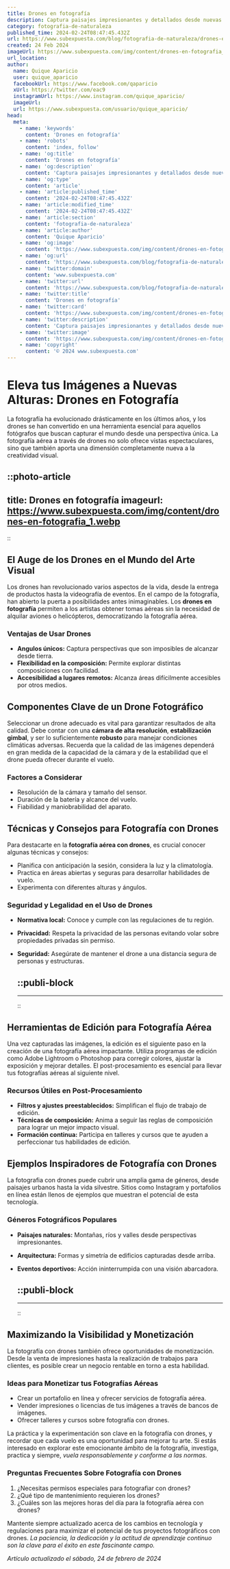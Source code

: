 ```yaml
---
title: Drones en fotografía
description: Captura paisajes impresionantes y detallados desde nuevas alturas con nuestros drones en fotografía. ¡Explora el mundo desde el cielo!
category: fotografia-de-naturaleza
published_time: 2024-02-24T08:47:45.432Z
url: https://www.subexpuesta.com/blog/fotografia-de-naturaleza/drones-en-fotografia
created: 24 Feb 2024
imageUrl: https://www.subexpuesta.com/img/content/drones-en-fotografia_1.webp
url_location:
author:
  name: Quique Aparicio
  user: quique_aparicio
  facebookUrl: https://www.facebook.com/qaparicio
  xUrl: https://twitter.com/eac9
  instagramUrl: https://www.instagram.com/quique_aparicio/
  imageUrl: 
  url: https://www.subexpuesta.com/usuario/quique_aparicio/
head:
  meta:
    - name: 'keywords'
      content: 'Drones en fotografía'
    - name: 'robots'
      content: 'index, follow'
    - name: 'og:title'
      content: 'Drones en fotografía'
    - name: 'og:description'
      content: 'Captura paisajes impresionantes y detallados desde nuevas alturas con nuestros drones en fotografía. ¡Explora el mundo desde el cielo!'
    - name: 'og:type'
      content: 'article'
    - name: 'article:published_time'
      content: '2024-02-24T08:47:45.432Z'
    - name: 'article:modified_time'
      content: '2024-02-24T08:47:45.432Z'
    - name: 'article:section'
      content: 'fotografia-de-naturaleza'
    - name: 'article:author'
      content: 'Quique Aparicio'
    - name: 'og:image'
      content: 'https://www.subexpuesta.com/img/content/drones-en-fotografia_1.webp'
    - name: 'og:url'
      content: 'https://www.subexpuesta.com/blog/fotografia-de-naturaleza/drones-en-fotografia'
    - name: 'twitter:domain'
      content: 'www.subexpuesta.com'
    - name: 'twitter:url'
      content: 'https://www.subexpuesta.com/blog/fotografia-de-naturaleza/drones-en-fotografia'
    - name: 'twitter:title'
      content: 'Drones en fotografía'
    - name: 'twitter:card'
      content: 'https://www.subexpuesta.com/img/content/drones-en-fotografia_1.webp'
    - name: 'twitter:description'
      content: 'Captura paisajes impresionantes y detallados desde nuevas alturas con nuestros drones en fotografía. ¡Explora el mundo desde el cielo!'
    - name: 'twitter:image'
      content: 'https://www.subexpuesta.com/img/content/drones-en-fotografia_1.webp'
    - name: 'copyright'
      content: '© 2024 www.subexpuesta.com'
---
```

# Eleva tus Imágenes a Nuevas Alturas: Drones en Fotografía

La fotografía ha evolucionado drásticamente en los últimos años, y los drones se han convertido en una herramienta esencial para aquellos fotógrafos que buscan capturar el mundo desde una perspectiva única. La fotografía aérea a través de drones no solo ofrece vistas espectaculares, sino que también aporta una dimensión completamente nueva a la creatividad visual.


::photo-article
---
title: Drones en fotografía
imageurl: https://www.subexpuesta.com/img/content/drones-en-fotografia_1.webp
---
::



## El Auge de los Drones en el Mundo del Arte Visual

Los drones han revolucionado varios aspectos de la vida, desde la entrega de productos hasta la videografía de eventos. En el campo de la fotografía, han abierto la puerta a posibilidades antes inimaginables. Los **drones en fotografía** permiten a los artistas obtener tomas aéreas sin la necesidad de alquilar aviones o helicópteros, democratizando la fotografía aérea.

### Ventajas de Usar Drones

- **Angulos únicos:** Captura perspectivas que son imposibles de alcanzar desde tierra.
- **Flexibilidad en la composición:** Permite explorar distintas composiciones con facilidad.
- **Accesibilidad a lugares remotos:** Alcanza áreas difícilmente accesibles por otros medios.

## Componentes Clave de un Drone Fotográfico

Seleccionar un drone adecuado es vital para garantizar resultados de alta calidad. Debe contar con una **cámara de alta resolución**, **estabilización gimbal**, y ser lo suficientemente **robusto** para manejar condiciones climáticas adversas. Recuerda que la calidad de las imágenes dependerá en gran medida de la capacidad de la cámara y de la estabilidad que el drone pueda ofrecer durante el vuelo.

### Factores a Considerar

- Resolución de la cámara y tamaño del sensor.
- Duración de la batería y alcance del vuelo.
- Fiabilidad y maniobrabilidad del aparato.

## Técnicas y Consejos para Fotografía con Drones

Para destacarte en la **fotografía aérea con drones**, es crucial conocer algunas técnicas y consejos:

- Planifica con anticipación la sesión, considera la luz y la climatología.
- Practica en áreas abiertas y seguras para desarrollar habilidades de vuelo.
- Experimenta con diferentes alturas y ángulos.

### Seguridad y Legalidad en el Uso de Drones

- **Normativa local:** Conoce y cumple con las regulaciones de tu región.
- **Privacidad:** Respeta la privacidad de las personas evitando volar sobre propiedades privadas sin permiso.
- **Seguridad:** Asegúrate de mantener el drone a una distancia segura de personas y estructuras.


  ::publi-block
  ---
  ---
  ::
  
  

## Herramientas de Edición para Fotografía Aérea

Una vez capturadas las imágenes, la edición es el siguiente paso en la creación de una fotografía aérea impactante. Utiliza programas de edición como Adobe Lightroom o Photoshop para corregir colores, ajustar la exposición y mejorar detalles. El post-procesamiento es esencial para llevar tus fotografías aéreas al siguiente nivel.

### Recursos Útiles en Post-Procesamiento

- **Filtros y ajustes preestablecidos:** Simplifican el flujo de trabajo de edición.
- **Técnicas de composición:** Anima a seguir las reglas de composición para lograr un mejor impacto visual.
- **Formación continua:** Participa en talleres y cursos que te ayuden a perfeccionar tus habilidades de edición.

## Ejemplos Inspiradores de Fotografía con Drones

La fotografia con drones puede cubrir una amplia gama de géneros, desde paisajes urbanos hasta la vida silvestre. Sitios como Instagram y portafolios en línea están llenos de ejemplos que muestran el potencial de esta tecnología.

### Géneros Fotográficos Populares

- **Paisajes naturales:** Montañas, ríos y valles desde perspectivas impresionantes.
- **Arquitectura:** Formas y simetría de edificios capturadas desde arriba.
- **Eventos deportivos:** Acción ininterrumpida con una visión abarcadora.


  ::publi-block
  ---
  ---
  ::
  
  

## Maximizando la Visibilidad y Monetización

La fotografía con drones también ofrece oportunidades de monetización. Desde la venta de impresiones hasta la realización de trabajos para clientes, es posible crear un negocio rentable en torno a esta habilidad.

### Ideas para Monetizar tus Fotografías Aéreas

- Crear un portafolio en línea y ofrecer servicios de fotografía aérea.
- Vender impresiones o licencias de tus imágenes a través de bancos de imágenes.
- Ofrecer talleres y cursos sobre fotografía con drones.

La práctica y la experimentación son clave en la fotografía con drones, y recordar que cada vuelo es una oportunidad para mejorar tu arte. Si estás interesado en explorar este emocionante ámbito de la fotografía, investiga, practica y siempre, *vuela responsablemente y conforme a las normas*.

### Preguntas Frecuentes Sobre Fotografía con Drones

1. ¿Necesitas permisos especiales para fotografiar con drones?
2. ¿Qué tipo de mantenimiento requieren los drones?
3. ¿Cuáles son las mejores horas del día para la fotografía aérea con drones?

Mantente siempre actualizado acerca de los cambios en tecnología y regulaciones para maximizar el potencial de tus proyectos fotográficos con drones. _La paciencia, la dedicación y la actitud de aprendizaje continuo son la clave para el éxito en este fascinante campo._

_Artículo actualizado el sábado, 24 de febrero de 2024_